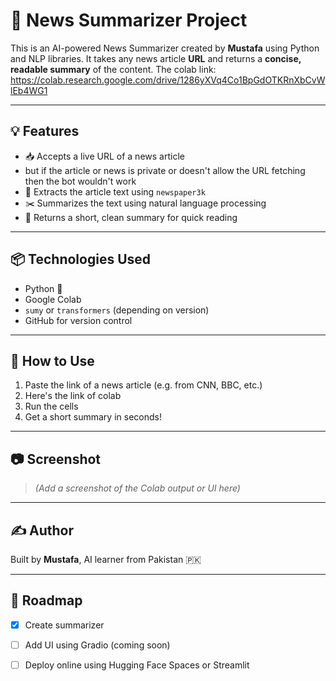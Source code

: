 # 📰 News Summarizer Project
This is an AI-powered News Summarizer created by **Mustafa** using Python and NLP libraries.
It takes any news article **URL** and returns a **concise, readable summary** of the content.
The colab link: https://colab.research.google.com/drive/1286yXVq4Co1BpGdOTKRnXbCvWlEb4WG1

---

## 💡 Features

- 📥 Accepts a live URL of a news article
- but if the article or news is private or doesn't allow the URL fetching then the bot wouldn't work
- 🧠 Extracts the article text using `newspaper3k`
- ✂️ Summarizes the text using natural language processing
- 📄 Returns a short, clean summary for quick reading

---

## 📦 Technologies Used

- Python 🐍
- Google Colab
- `sumy` or `transformers` (depending on version)
- GitHub for version control

---

## 🚀 How to Use

1. Paste the link of a news article (e.g. from CNN, BBC, etc.)
2. Here's the link of colab
3. Run the cells
4. Get a short summary in seconds!

---

## 📷 Screenshot

> *(Add a screenshot of the Colab output or UI here)*

---

## ✍️ Author

Built by **Mustafa**, AI learner from Pakistan 🇵🇰  

---

## 📌 Roadmap

- [x] Create summarizer
- [ ] Add UI using Gradio (coming soon)
- [ ] Deploy online using Hugging Face Spaces or Streamlit


